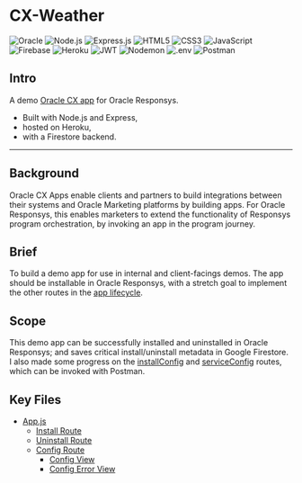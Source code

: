 # CX-Weather

![Oracle](https://img.shields.io/badge/Oracle-F80000.svg?style=for-the-badge&logo=Oracle&logoColor=white)
![Node.js](https://img.shields.io/badge/Node.js-339933.svg?style=for-the-badge&logo=nodedotjs&logoColor=white)
![Express.js](https://img.shields.io/badge/Express-000000.svg?style=for-the-badge&logo=Express&logoColor=white)
![HTML5](https://img.shields.io/badge/HTML5-E34F26.svg?style=for-the-badge&logo=HTML5&logoColor=white)
![CSS3](https://img.shields.io/badge/CSS3-1572B6.svg?style=for-the-badge&logo=CSS3&logoColor=white)
![JavaScript](https://img.shields.io/badge/JavaScript-F7DF1E.svg?style=for-the-badge&logo=JavaScript&logoColor=black)
![Firebase](https://img.shields.io/badge/Firebase-FFCA28.svg?style=for-the-badge&logo=Firebase&logoColor=black)
![Heroku](https://img.shields.io/badge/Heroku-430098.svg?style=for-the-badge&logo=Heroku&logoColor=white)
![JWT](https://img.shields.io/badge/JSON%20Web%20Tokens-000000.svg?style=for-the-badge&logo=JSON-Web-Tokens&logoColor=white)
![Nodemon](https://img.shields.io/badge/Nodemon-76D04B.svg?style=for-the-badge&logo=Nodemon&logoColor=white)
![.env](https://img.shields.io/badge/.ENV-ECD53F.svg?style=for-the-badge&logo=dotenv&logoColor=black)
![Postman](https://img.shields.io/badge/Postman-FF6C37.svg?style=for-the-badge&logo=Postman&logoColor=white)


## Intro

A demo [Oracle CX app](https://docs.oracle.com/en/cloud/saas/marketing/ams-develop/Developers/rsys/responsys-apps-overview.htm) for Oracle Responsys.
* Built with Node.js and Express, 
* hosted on Heroku, 
* with a Firestore backend.

---

## Background

Oracle CX Apps enable clients and partners to build integrations between their systems and Oracle Marketing platforms by building apps. For Oracle Responsys, this enables marketers to extend the functionality of Responsys program orchestration, by invoking an app in the program journey. 


## Brief

To build a demo app for use in internal and client-facings demos. The app should be installable in Oracle Responsys, with a stretch goal to implement the other routes in the [app lifecycle](https://docs.oracle.com/en/cloud/saas/marketing/ams-develop/Developers/ams/develop/service-lifecycle.htm).


## Scope

This demo app can be successfully installed and uninstalled in Oracle Responsys; and saves critical install/uninstall metadata in Google Firestore.
I also made some progress on the [installConfig](https://docs.oracle.com/en/cloud/saas/marketing/ams-develop/Developers/ams/develop/app-configuration.htm) and [serviceConfig](https://docs.oracle.com/en/cloud/saas/marketing/ams-develop/Developers/rsys/concepts/design-time-overview.htm) routes, which can be invoked with Postman.


## Key Files

* [App.js](https://github.com/johanolofolsson/CX-Weather/blob/master/app.js)
  * [Install Route](https://github.com/johanolofolsson/CX-Weather/blob/master/routes/install.js)
  * [Uninstall Route](https://github.com/johanolofolsson/CX-Weather/blob/master/routes/uninstall.js)
  * [Config Route](https://github.com/johanolofolsson/CX-Weather/blob/master/routes/config.js)
    * [Config View](https://github.com/johanolofolsson/CX-Weather/blob/master/views/install/config.njk)
  	* [Config Error View](https://github.com/johanolofolsson/CX-Weather/blob/master/views/shared/config-error.njk)
